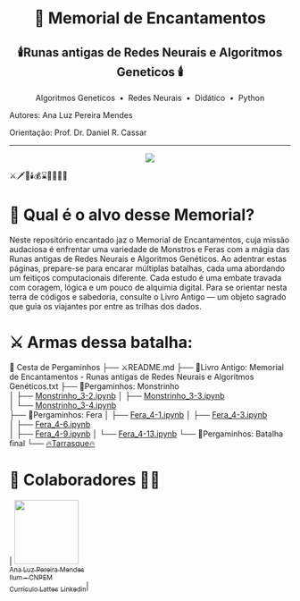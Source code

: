 <h1 align="center"> 🔮 Memorial de Encantamentos</h1>
<h2 align="center"> 🕯️Runas antigas de Redes Neurais e Algoritmos Geneticos 🕯️</h2> 

<p align="center">
   Algoritmos Geneticos 
  &nbsp;&bull;&nbsp; Redes Neurais
  &nbsp;&bull;&nbsp; Didático
  &nbsp;&bull;&nbsp; Python
</p>

Autores: Ana Luz Pereira Mendes

Orientação: Prof. Dr. Daniel R. Cassar

-----------

<p align="center">
<img loading="lazy" src="http://img.shields.io/static/v1?label=STATUS&message=EM%20DESENVOLVIMENTO&color=GREEN&style=for-the-badge"/>
</p>

⚔️🗡️🏹🕯️💰⌛🏺🧺🔥📜
# 🏹 Qual é o alvo desse Memorial?

Neste repositório encantado jaz o Memorial de Encantamentos, cuja missão audaciosa é enfrentar uma variedade de Monstros e Feras com a mágia das Runas antigas de Redes Neurais e Algoritmos Genéticos. Ao adentrar estas páginas, prepare-se para encarar múltiplas batalhas, cada uma abordando um feitiços computacionais diferente. Cada estudo é uma embate travada com coragem, lógica e um pouco de alquimia digital. Para se orientar nesta terra de códigos e sabedoria, consulte o Livro Antigo — um objeto sagrado que guia os viajantes por entre as trilhas dos dados.

# ⚔️ Armas dessa batalha:

🧺 Cesta de Pergaminhos 
 ├── ⚔️README.md
 ├── 📕Livro Antigo: Memorial de Encantamentos - Runas antigas de Redes Neurais e Algoritmos Genéticos.txt
 ├── 📜Pergaminhos: Monstrinho                   
 │    ├── [Monstrinho_3-2.ipynb](https://github.com/LuzMendes/Memorial-de-Encantamentos-Runas-antigas-de-Redes-Neurais-e-Algoritmos-Geneticos/blob/main/Monstrinho_3-2.ipynb)
 │    ├── [Monstrinho_3-3.ipynb](https://github.com/LuzMendes/Memorial-de-Encantamentos-Runas-antigas-de-Redes-Neurais-e-Algoritmos-Geneticos/blob/main/Monstrinho_3-3.ipynb)   
 │    └── [Monstrinho_3-4.ipynb](https://github.com/LuzMendes/Memorial-de-Encantamentos-Runas-antigas-de-Redes-Neurais-e-Algoritmos-Geneticos/blob/main/Monstrinho_3-4.ipynb)           
 ├── 📜Pergaminhos: Fera
 │    ├── [Fera_4-1.ipynb](https://github.com/LuzMendes/Memorial-de-Encantamentos-Runas-antigas-de-Redes-Neurais-e-Algoritmos-Geneticos/blob/main/Fera_4-1.ipynb) 
 │    ├── [Fera_4-3.ipynb](https://github.com/LuzMendes/Memorial-de-Encantamentos-Runas-antigas-de-Redes-Neurais-e-Algoritmos-Geneticos/blob/main/Fera_4-3.ipynb)          
 │    ├── [Fera_4-6.ipynb ](https://github.com/LuzMendes/Memorial-de-Encantamentos-Runas-antigas-de-Redes-Neurais-e-Algoritmos-Geneticos/blob/main/Fera_4-6.ipynb)          
 │    ├── [Fera_4-9.ipynb](https://github.com/LuzMendes/Memorial-de-Encantamentos-Runas-antigas-de-Redes-Neurais-e-Algoritmos-Geneticos/blob/main/Fera_4-9.ipynb)
 │    └── [Fera_4-13.ipynb](https://github.com/LuzMendes/Memorial-de-Encantamentos-Runas-antigas-de-Redes-Neurais-e-Algoritmos-Geneticos/blob/main/Fera_4-13.ipynb)
 └── 📜Pergaminhos: Batalha final
      └── [🔥Tarrasque🔥](https://github.com/LuzMendes/Tarrasque-Modelagem-Preditiva-da-Resposta-Dieletrica-de-Perovskitas.)       

# 🧙 Colaboradores 🧙‍♂️
| [<img loading="lazy" src="https://avatars.githubusercontent.com/u/172425049?v=4" width=115><br><sub>Ana Luz Pereira Mendes</sub>](https://github.com/LuzMendes)<br>[<sub>Ilum - CNPEM</sub>](https://ilum.cnpem.br/)<br> [<sub>Currículo Lattes</sub>](https://lattes.cnpq.br/4596466138573531) [<sub>Linkedin</sub>](https://www.linkedin.com/in/ana-luz-pereira-mendes/)| 
